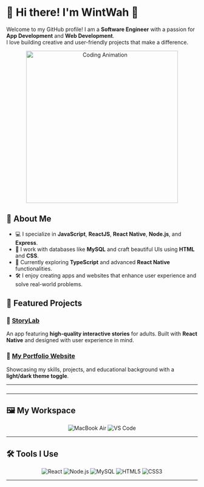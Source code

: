 # 🌟 Hi there! I'm WintWah 👋

Welcome to my GitHub profile! I am a **Software Engineer** with a passion for **App Development** and **Web Development**.  
I love building creative and user-friendly projects that make a difference.
<p align="center">
  <img src="https://media.giphy.com/media/L1R1tvI9svkIWwpVYr/giphy.gif" width="400" alt="Coding Animation">
</p>


## 🚀 About Me
- 💻 I specialize in **JavaScript**, **ReactJS**, **React Native**, **Node.js**, and **Express**.
- 📂 I work with databases like **MySQL** and craft beautiful UIs using **HTML** and **CSS**.
- 🌱 Currently exploring **TypeScript** and advanced **React Native** functionalities.
- 🛠️ I enjoy creating apps and websites that enhance user experience and solve real-world problems.



## 📂 Featured Projects
### 🌟 [StoryLab](https://github.com/your-username/storylab)
An app featuring **high-quality interactive stories** for adults. Built with **React Native** and designed with user experience in mind.

### 🎨 [My Portfolio Website](https://your-portfolio-link)
Showcasing my skills, projects, and educational background with a **light/dark theme toggle**.  

---

###


---

## 🖼️ My Workspace
<p align="center">
  <img src="https://img.shields.io/badge/MacBook%20Air-Silver?style=for-the-badge&logo=apple&logoColor=white" alt="MacBook Air">
  <img src="https://img.shields.io/badge/Editor-VS%20Code-blue?style=for-the-badge&logo=visual-studio-code&logoColor=white" alt="VS Code">
</p>

---

## 🛠️ Tools I Use
<p align="center">
  <img src="https://img.shields.io/badge/React-blue?style=flat-square&logo=react&logoColor=white" alt="React">
  <img src="https://img.shields.io/badge/Node.js-green?style=flat-square&logo=node.js&logoColor=white" alt="Node.js">
  <img src="https://img.shields.io/badge/MySQL-orange?style=flat-square&logo=mysql&logoColor=white" alt="MySQL">
  <img src="https://img.shields.io/badge/HTML5-red?style=flat-square&logo=html5&logoColor=white" alt="HTML5">
  <img src="https://img.shields.io/badge/CSS3-blue?style=flat-square&logo=css3&logoColor=white" alt="CSS3">
</p>


---


